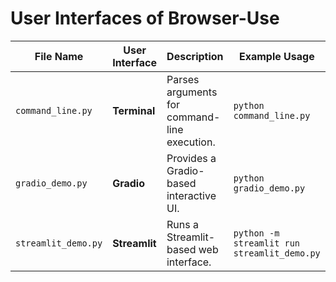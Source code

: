 # **User Interfaces of Browser-Use**

| **File Name**          | **User Interface** | **Description**                           | **Example Usage**                         |
|------------------------|-------------------|-------------------------------------------|-------------------------------------------|
| `command_line.py`      | **Terminal**      | Parses arguments for command-line execution. | `python command_line.py`                  |
| `gradio_demo.py`       | **Gradio**        | Provides a Gradio-based interactive UI.  | `python gradio_demo.py`                   |
| `streamlit_demo.py`    | **Streamlit**     | Runs a Streamlit-based web interface.    | `python -m streamlit run streamlit_demo.py` |
